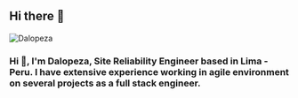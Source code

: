 ## Hi there 👋
<img src="http://dalopeza.epizy.com/dalopeza_2024_x.jpg" align="center" alt="Dalopeza">
&emsp;
<h3 align="left">Hi 👋, I'm Dalopeza, Site Reliability Engineer based in Lima - Peru. I have extensive experience working in agile environment on several projects as a full stack engineer.</h3>
&emsp;

<!--
**dalopeza/dalopeza** is a ✨ _special_ ✨ repository because its `README.md` (this file) appears on your GitHub profile.

Here are some ideas to get you started:

- 🔭 I’m currently working on ...
- 🌱 I’m currently learning ...
- 👯 I’m looking to collaborate on ...
- 🤔 I’m looking for help with ...
- 💬 Ask me about ...
- 📫 How to reach me: ...
- 😄 Pronouns: ...
- ⚡ Fun fact: ...
-->

